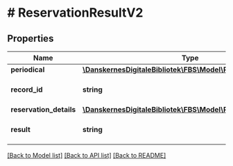 # # ReservationResultV2

## Properties

Name | Type | Description | Notes
------------ | ------------- | ------------- | -------------
**periodical** | [**\DanskernesDigitaleBibliotek\FBS\Model\PeriodicalReservation**](PeriodicalReservation.md) |  | [optional]
**record_id** | **string** | Recordid of the record to reserve |
**reservation_details** | [**\DanskernesDigitaleBibliotek\FBS\Model\ReservationDetailsV2**](ReservationDetailsV2.md) |  | [optional]
**result** | **string** | The reservation result |

[[Back to Model list]](../../README.md#models) [[Back to API list]](../../README.md#endpoints) [[Back to README]](../../README.md)
